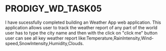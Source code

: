 # PRODIGY_WD_TASK05
I have sucessfully completed building an Weather App web application. This application allows user to track the weather report of 
any part of the world user has to type the city name and then with the click on "click me" button user can see all key weather
report like:Temperature,RainIntensity,Wind-speed,SnowIntensity,Humidity,Clouds.
